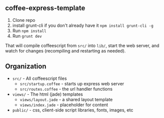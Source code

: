 coffee-express-template
-----------------------

1. Clone repo
1. install grunt-cli if you don't already have it `npm install grunt-cli -g`
1. Run `npm install`
1. Run `grunt dev`

That will compile coffeescript from `src/` into `lib/`, start the web server, and watch for changes (recompiling and restarting as needed).

Organization
------------

* `src/` - All coffeescript files
    * `src/startup.coffee` - starts up express web server
    * `src/routes.coffee` - the url handler functions
* `views/` - The html (jade) templates
    * `views/layout.jade` - a shared layout template
    * `views/index.jade` - placeholder for content
* `public/` - css, client-side script libraries, fonts, images, etc
